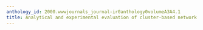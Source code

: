 ```yaml
---
anthology_id: 2000.wwwjournals_journal-ir0anthology0volumeA3A4.1
title: Analytical and experimental evaluation of cluster-based network servers
---
```


